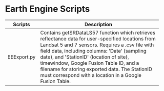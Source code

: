 # Earth Engine Scripts

| Scripts	| Description |
|---|---|
|EEExport.py|Contains getSRDataLS57 function which retrieves reflectance data for user-specified locations from Landsat 5 and 7 sensors. Requires a .csv file with field data, including columns: 'Date' (sampling date), and 'StationID' (location of site), timewindow, Google Fusion Table ID, and a filename for storing exported data. The StationID must correspond with a location in a Google Fusion Table.|

